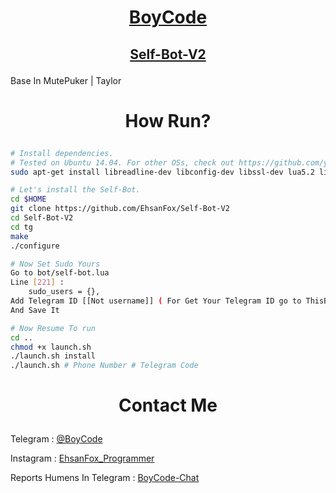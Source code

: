 # <p align="center">[BoyCode](https://instagram.com/EhsanFox_Programmer)
## <p align="center">[Self-Bot-V2](https://Github.com/EhsanFox/Self-Bot-V2)

Base In MutePuker | Taylor

# <p align="center">How Run?

```sh
# Install dependencies.
# Tested on Ubuntu 14.04. For other OSs, check out https://github.com/yagop/telegram-bot/wiki/Installation
sudo apt-get install libreadline-dev libconfig-dev libssl-dev lua5.2 liblua5.2-dev lua-socket lua-sec lua-expat libevent-dev make unzip git redis-server autoconf g++ libjansson-dev libpython-dev expat libexpat1-dev

# Let's install the Self-Bot.
cd $HOME
git clone https://github.com/EhsanFox/Self-Bot-V2
cd Self-Bot-V2 
cd tg
make
./configure

# Now Set Sudo Yours
Go to bot/self-bot.lua
Line [221] :
    sudo_users = {},
Add Telegram ID [[Not username]] ( For Get Your Telegram ID go to ThisBot > https://telegram.me/userinfobot )
And Save It

# Now Resume To run
cd ..
chmod +x launch.sh
./launch.sh install
./launch.sh # Phone Number # Telegram Code

```

# <p align="center">Contact Me

Telegram : [@BoyCode](https://telegram.me/BoyCode)

Instagram : [EhsanFox_Programmer](https://instagram.com/BoyCodeOfficial)

Reports Humens In Telegram : [BoyCode-Chat](https://telegram.me/joinchat/CL3iKEGF5WRxDa4wyUUjmQ)
